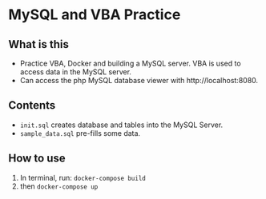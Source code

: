 # MySQL and VBA Practice

## What is this

- Practice VBA, Docker and building a MySQL server. VBA is used to access data in the MySQL server.
- Can access the php MySQL database viewer with http://localhost:8080.

## Contents

- `init.sql` creates database and tables into the MySQL Server.
- `sample_data.sql` pre-fills some data.

## How to use

1. In terminal, run: `docker-compose build`
2. then `docker-compose up`
